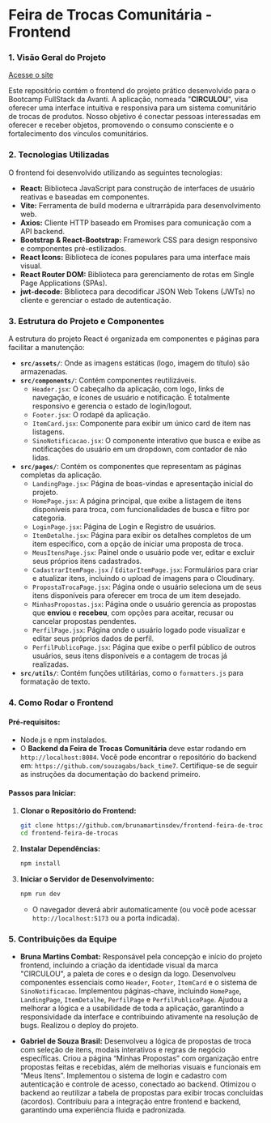 # Feira de Trocas Comunitária - Frontend

### **1. Visão Geral do Projeto**

[Acesse o site](https://frontend-feira-de-trocas.vercel.app/)

Este repositório contém o frontend do projeto prático desenvolvido para o Bootcamp FullStack da Avanti. A aplicação, nomeada "**CIRCULOU**", visa oferecer uma interface intuitiva e responsiva para um sistema comunitário de trocas de produtos. Nosso objetivo é conectar pessoas interessadas em oferecer e receber objetos, promovendo o consumo consciente e o fortalecimento dos vínculos comunitários.

### **2. Tecnologias Utilizadas**

O frontend foi desenvolvido utilizando as seguintes tecnologias:

* **React:** Biblioteca JavaScript para construção de interfaces de usuário reativas e baseadas em componentes.
* **Vite:** Ferramenta de build moderna e ultrarrápida para desenvolvimento web.
* **Axios:** Cliente HTTP baseado em Promises para comunicação com a API backend.
* **Bootstrap & React-Bootstrap:** Framework CSS para design responsivo e componentes pré-estilizados.
* **React Icons:** Biblioteca de ícones populares para uma interface mais visual.
* **React Router DOM:** Biblioteca para gerenciamento de rotas em Single Page Applications (SPAs).
* **jwt-decode:** Biblioteca para decodificar JSON Web Tokens (JWTs) no cliente e gerenciar o estado de autenticação.

### **3. Estrutura do Projeto e Componentes**

A estrutura do projeto React é organizada em componentes e páginas para facilitar a manutenção:

* **`src/assets/`**: Onde as imagens estáticas (logo, imagem do título) são armazenadas.
* **`src/components/`**: Contém componentes reutilizáveis.
    * `Header.jsx`: O cabeçalho da aplicação, com logo, links de navegação, e ícones de usuário e notificação. É totalmente responsivo e gerencia o estado de login/logout.
    * `Footer.jsx`: O rodapé da aplicação.
    * `ItemCard.jsx`: Componente para exibir um único card de item nas listagens.
    * `SinoNotificacao.jsx`: O componente interativo que busca e exibe as notificações do usuário em um dropdown, com contador de não lidas.
* **`src/pages/`**: Contém os componentes que representam as páginas completas da aplicação.
    * `LandingPage.jsx`: Página de boas-vindas e apresentação inicial do projeto.
    * `HomePage.jsx`: A página principal, que exibe a listagem de itens disponíveis para troca, com funcionalidades de busca e filtro por categoria.
    * `LoginPage.jsx`: Página de Login e Registro de usuários.
    * `ItemDetalhe.jsx`: Página para exibir os detalhes completos de um item específico, com a opção de iniciar uma proposta de troca.
    * `MeusItensPage.jsx`: Painel onde o usuário pode ver, editar e excluir seus próprios itens cadastrados.
    * `CadastrarItemPage.jsx` / `EditarItemPage.jsx`: Formulários para criar e atualizar itens, incluindo o upload de imagens para o Cloudinary.
    * `PropostaTrocaPage.jsx`: Página onde o usuário seleciona um de seus itens disponíveis para oferecer em troca de um item desejado.
    * `MinhasPropostas.jsx`: Página onde o usuário gerencia as propostas que **enviou** e **recebeu**, com opções para aceitar, recusar ou cancelar propostas pendentes.
    * `PerfilPage.jsx`: Página onde o usuário logado pode visualizar e editar seus próprios dados de perfil.
    * `PerfilPublicoPage.jsx`: Página que exibe o perfil público de outros usuários, seus itens disponíveis e a contagem de trocas já realizadas.
* **`src/utils/`**: Contém funções utilitárias, como o `formatters.js` para formatação de texto.

### **4. Como Rodar o Frontend**

#### Pré-requisitos:

* Node.js e npm  instalados.
* O **Backend da Feira de Trocas Comunitária** deve estar rodando em `http://localhost:8084`. Você pode encontrar o repositório do backend em: `https://github.com/souzagabs/back_time7`. Certifique-se de seguir as instruções da documentação do backend primeiro.

#### Passos para Iniciar:

1.  **Clonar o Repositório do Frontend:**
    ```bash
    git clone https://github.com/brunamartinsdev/frontend-feira-de-trocas
    cd frontend-feira-de-trocas
    ```
2.  **Instalar Dependências:**
    ```bash
    npm install
    ```
3.  **Iniciar o Servidor de Desenvolvimento:**
    ```bash
    npm run dev
    ```
    * O navegador deverá abrir automaticamente (ou você pode acessar `http://localhost:5173` ou a porta indicada).

### **5. Contribuições da Equipe**

* **Bruna Martins Combat:** Responsável pela concepção e início do projeto frontend, incluindo a criação da identidade visual da marca "CIRCULOU", a paleta de cores e o design da logo. Desenvolveu componentes essenciais como `Header`, `Footer`, `ItemCard` e o sistema de `SinoNotificacao`. Implementou páginas-chave, incluindo `HomePage`, `LandingPage`, `ItemDetalhe`, `PerfilPage` e `PerfilPublicoPage`. Ajudou a melhorar a lógica e a usabilidade de toda a aplicação, garantindo a responsividade da interface e contribuindo ativamente na resolução de bugs. Realizou o deploy do projeto.

* **Gabriel de Souza Brasil:** Desenvolveu a lógica de propostas de troca com seleção de itens, modais interativos e regras de negócio específicas.
Criou a página “Minhas Propostas” com organização entre propostas feitas e recebidas, além de melhorias visuais e funcionais em “Meus Itens”.
Implementou o sistema de login e cadastro com autenticação e controle de acesso, conectado ao backend.
Otimizou o backend ao reutilizar a tabela de propostas para exibir trocas concluídas (acordos).
Contribuiu para a integração entre frontend e backend, garantindo uma experiência fluida e padronizada.

